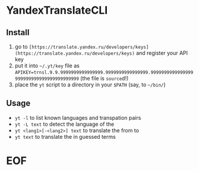 # YandexTranslateCLI

## Install

1. go to `[https://translate.yandex.ru/developers/keys](https://translate.yandex.ru/developers/keys)` and register your API key
2. put it into `~/.yt/key` file as  
`APIKEY=trnsl.9.9.9999999999999999.9999999999999999.9999999999999999999999999999999999999999` 
(the file is `source`d!)
3. place the `yt` script to a directory in your `$PATH` (say, to `~/bin/`)

## Usage

- `yt -l` to list known languages and transpation pairs
- `yt -L text` to detect the language of the __<text>__
- `yt <lang1>[-<lang2>] text` to translate the __<text>__ from __<lang1>__ to __<lang2>__
- `yt text` to translate the __<text>__ in guessed terms

# EOF #
